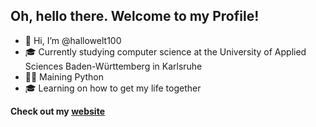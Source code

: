 ## Oh, hello there. Welcome to my Profile!

- 👋 Hi, I’m @hallowelt100
- 🎓 Currently studying computer science at the University of Applied Sciences Baden-Württemberg in Karlsruhe
- 👨‍💻 Maining Python
- 🎓 Learning on how to get my life together

**Check out my [website](https://hw100.dev/)**

<!---
hallowelt100/hallowelt100 is a ✨ special ✨ repository because its `README.md` (this file) appears on your GitHub profile.
You can click the Preview link to take a look at your changes.
--->
